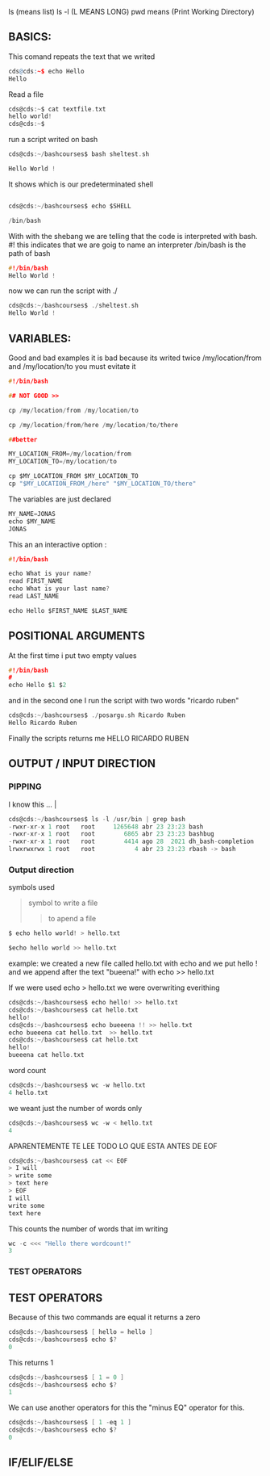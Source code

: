 ls (means list)
ls -l (L MEANS LONG)
pwd means (Print Working Directory)


## BASICS: ##

This comand repeats the text that we writed

```r
cds@cds:~$ echo Hello
Hello

```

Read a file

```c
cds@cds:~$ cat textfile.txt 
hello world!
cds@cds:~$ 
```

run a script writed on bash

```c
cds@cds:~/bashcourses$ bash sheltest.sh 

Hello World !

```

It shows which is our predeterminated shell 
```c

cds@cds:~/bashcourses$ echo $SHELL

/bin/bash

```

With with the shebang we are telling that the code is interpreted with bash. 
#!                   this indicates that we are goig to name an interpreter
/bin/bash                  is the path of bash
```c
#!/bin/bash
Hello World !
```

now we can run the script with ./

```c
cds@cds:~/bashcourses$ ./sheltest.sh 
Hello World !

```

## VARIABLES: ##

Good and bad examples
it is bad because its writed twice /my/location/from and /my/location/to
you must evitate it
```c
#!/bin/bash

## NOT GOOD >>

cp /my/location/from /my/location/to

cp /my/location/from/here /my/location/to/there

##better

MY_LOCATION_FROM=/my/location/from
MY_LOCATION_TO=/my/location/to

cp $MY_LOCATION_FROM $MY_LOCATION_TO
cp "$MY_LOCATION_FROM_/here" "$MY_LOCATION_TO/there"

```
The variables are just declared 
```c
MY_NAME=JONAS
echo $MY_NAME
JONAS
```

This an an interactive option : 
```c
#!/bin/bash

echo What is your name?
read FIRST_NAME
echo What is your last name?
read LAST_NAME

echo Hello $FIRST_NAME $LAST_NAME
```

## POSITIONAL ARGUMENTS ##

At the first time i  put two empty values
```c
#!/bin/bash
#
echo Hello $1 $2

```

and in the second one I run the script with two words "ricardo ruben"

```c
cds@cds:~/bashcourses$ ./posargu.sh Ricardo Ruben
Hello Ricardo Ruben
```
Finally the scripts returns me HELLO RICARDO RUBEN

## OUTPUT / INPUT DIRECTION ##

### PIPPING ###
I know this ... |

```c
cds@cds:~/bashcourses$ ls -l /usr/bin | grep bash
-rwxr-xr-x 1 root   root     1265648 abr 23 23:23 bash
-rwxr-xr-x 1 root   root        6865 abr 23 23:23 bashbug
-rwxr-xr-x 1 root   root        4414 ago 28  2021 dh_bash-completion
lrwxrwxrwx 1 root   root           4 abr 23 23:23 rbash -> bash

```

### Output direction ###
symbols used
> symbol to write a file
> >to apend a file


```c
$ echo hello world! > hello.txt

$echo hello world >> hello.txt
```

example:
we created a new file called hello.txt with echo and we put hello ! 
and we append after the text "bueena!"
with echo >> hello.txt

If we were used echo > hello.txt we were overwriting everithing
```c
cds@cds:~/bashcourses$ echo hello! >> hello.txt
cds@cds:~/bashcourses$ cat hello.txt 
hello!
cds@cds:~/bashcourses$ echo bueeena !! >> hello.txt 
echo bueeena cat hello.txt  >> hello.txt 
cds@cds:~/bashcourses$ cat hello.txt 
hello!
bueeena cat hello.txt
```

word count

```c
cds@cds:~/bashcourses$ wc -w hello.txt 
4 hello.txt
```
we weant just the number of words only
```c
cds@cds:~/bashcourses$ wc -w < hello.txt 
4
```

APARENTEMENTE TE LEE TODO LO QUE ESTA ANTES DE EOF 

```c
cds@cds:~/bashcourses$ cat << EOF
> I will 
> write some
> text here
> EOF
I will 
write some
text here

```
This counts the number of words that im writing 
```c
wc -c <<< "Hello there wordcount!"
3
```


### TEST OPERATORS ###
## TEST OPERATORS ##
Because of this two commands are equal it returns a zero
```c
cds@cds:~/bashcourses$ [ hello = hello ]
cds@cds:~/bashcourses$ echo $?
0
```
This returns 1 

```c
cds@cds:~/bashcourses$ [ 1 = 0 ]
cds@cds:~/bashcourses$ echo $?
1
```
We can use another operators for this
the "minus EQ" operator for this.

```c
cds@cds:~/bashcourses$ [ 1 -eq 1 ]
cds@cds:~/bashcourses$ echo $?
0

```

## IF/ELIF/ELSE ##
